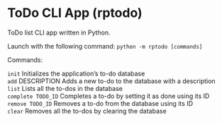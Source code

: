 # ToDo CLI App (rptodo)

ToDo list CLI app written in Python.

Launch with the following command:
`python -m rptodo [commands]`

Commands:

`init` Initializes the application’s to-do database \
`add` DESCRIPTION Adds a new to-do to the database with a description \
`list` Lists all the to-dos in the database \
`complete TODO_ID` Completes a to-do by setting it as done using its ID \
`remove TODO_ID` Removes a to-do from the database using its ID \
`clear` Removes all the to-dos by clearing the database
